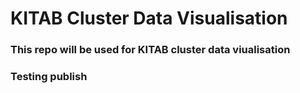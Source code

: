 # KITAB Cluster Data Visualisation
### This repo will be used for KITAB cluster data viualisation
### Testing publish